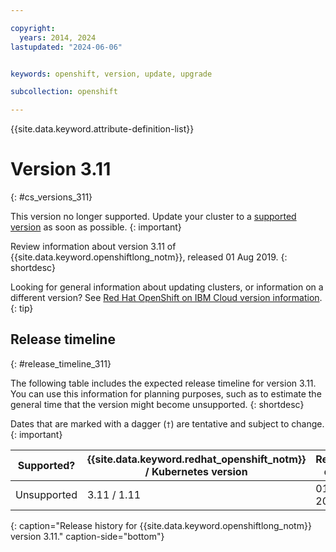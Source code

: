 ```yaml
---

copyright:
  years: 2014, 2024
lastupdated: "2024-06-06"


keywords: openshift, version, update, upgrade

subcollection: openshift

---
```


{{site.data.keyword.attribute-definition-list}}






# Version 3.11
{: #cs_versions_311}

This version no longer supported. Update your cluster to a [supported version](/docs/openshift?topic=openshift-cs_versions) as soon as possible.
{: important}

Review information about version 3.11 of {{site.data.keyword.openshiftlong_notm}}, released 01 Aug 2019.
{: shortdesc}

Looking for general information about updating clusters, or information on a different version? See [Red Hat OpenShift on IBM Cloud version information](/docs/openshift?topic=openshift-openshift_versions).
{: tip}


## Release timeline
{: #release_timeline_311}

The following table includes the expected release timeline for version 3.11. You can use this information for planning purposes, such as to estimate the general time that the version might become unsupported.
{: shortdesc}

Dates that are marked with a dagger (`†`) are tentative and subject to change.
{: important}

| Supported? | {{site.data.keyword.redhat_openshift_notm}} / Kubernetes version | Release date | Unsupported date |
| --- | --- | --- | --- |
| Unsupported | 3.11 / 1.11 | 01 Aug 2019 | 06 Jun 2022 `†` |
{: caption="Release history for {{site.data.keyword.openshiftlong_notm}} version 3.11." caption-side="bottom"}


